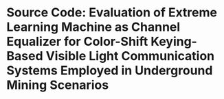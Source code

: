 # Source Code: Evaluation of Extreme Learning Machine as Channel Equalizer for Color-Shift Keying-Based Visible Light Communication Systems Employed in Underground Mining Scenarios
